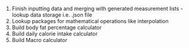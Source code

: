 1. Finish inputting data and merging with generated measurement lists - lookup data storage i.e. .json file
2. Lookup packages for mathematical operations like interpolation
3. Build body fat percentage calculator 
4. Build daily calorie intake calculator 
5. Build Macro calculator
